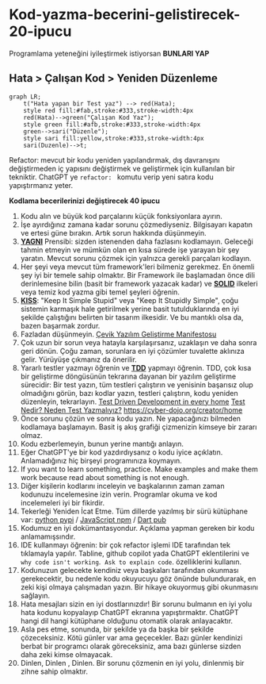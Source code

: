 # Kod-yazma-becerini-gelistirecek-20-ipucu
Programlama yeteneğini iyileştirmek istiyorsan **BUNLARI YAP**

## Hata > Çalışan Kod > Yeniden Düzenleme


```mermaid
graph LR;
    t("Hata yapan bir Test yaz") --> red(Hata);
    style red fill:#fab,stroke:#333,stroke-width:4px
    red(Hata)-->green("Çalışan Kod Yaz");
    style green fill:#afb,stroke:#333,stroke-width:4px
    green-->sari("Düzenle");
    style sari fill:yellow,stroke:#333,stroke-width:4px
    sari(Duzenle)-->t;
```
Refactor: mevcut bir kodu yeniden yapılandırmak, dış davranışını değiştirmeden iç yapısını değiştirmek ve geliştirmek için kullanılan bir tekniktir. ChatGPT ye `refactor: ` komutu verip yeni satıra kodu yapıştırmanız yeter.
  

**Kodlama becerilerinizi değiştirecek 40 ipucu**
1.  Kodu alın ve büyük kod parçalarını küçük fonksiyonlara ayırın.
2.  İşe ayırdığınız zamana kadar sorunu çözmediyseniz. Bilgisayarı kapatın ve ertesi güne bırakın. Artık sorun hakkında düşünmeyin.
3.  **[YAGNI](https://en.wikipedia.org/wiki/You_aren%27t_gonna_need_it)** Prensibi: sizden istenenden daha fazlasını kodlamayın. Geleceği tahmin etmeyin ve mümkün olan en kısa sürede işe yarayan bir şey yaratın. Mevcut sorunu çözmek için yalnızca gerekli parçaları kodlayın.
4.  Her şeyi veya mevcut tüm framework'leri bilmeniz gerekmez. En önemli şey iyi bir temele sahip olmaktır. Bir Framework ile başlamadan önce dili derinlemesine bilin (basit bir framework yazacak kadar) ve **[SOLID](https://en.wikipedia.org/wiki/SOLID)** ilkeleri veya temiz kod yazma gibi temel şeyleri öğrenin.
5.  **[KISS](https://en.wikipedia.org/wiki/KISS_principle)**: "Keep It Simple Stupid" veya "Keep It Stupidly Simple", çoğu sistemin karmaşık hale getirilmek yerine basit tutulduklarında en iyi şekilde çalıştığını belirten bir tasarım ilkesidir. Ve bu mantıklı olsa da, bazen başarmak zordur.
6.  Fazladan düşünmeyin. [Çevik Yazılım Geliştirme Manifestosu](https://agilemanifesto.org/iso/tr/manifesto.html)
7.  Çok uzun bir sorun veya hatayla karşılaşırsanız, uzaklaşın ve daha sonra geri dönün. Çoğu zaman, sorunlara en iyi çözümler tuvalette aklınıza gelir. Yürüyüşe çıkmanız da önerilir.
8.  Yararlı testler yazmayı öğrenin ve **[TDD](https://en.wikipedia.org/wiki/Test-driven_development)** yapmayı öğrenin. TDD, çok kısa bir geliştirme döngüsünün tekrarına dayanan bir yazılım geliştirme sürecidir: Bir test yazın, tüm testleri çalıştırın ve yenisinin başarısız olup olmadığını görün, bazı kodlar yazın, testleri çalıştırın, kodu yeniden düzenleyin, tekrarlayın. [Test Driven Development in every home](https://tddmanifesto.com/)  [Test Nedir? Neden Test Yazmalıyız?](https://www.youtube.com/watch?v=cLH_m11oEms&list=PLf3cxVeAm43_2CINQqyUVQCJ94ycC07uz) https://cyber-dojo.org/creator/home 
9.  Önce sorunu çözün ve sonra kodu yazın. Ne yapacağınızı bilmeden kodlamaya başlamayın. Basit iş akış grafiği çizmenizin kimseye bir zararı olmaz.
10.  Kodu ezberlemeyin, bunun yerine mantığı anlayın.
11.  Eğer ChatGPT'ye bir kod yazdırdıysanız o kodu iyice açıklatın. Anlamadığınız hiç birşeyi programınıza koymayın.
12.  If you want to learn something, practice. Make examples and make them work because read about something is not enough.
13.  Diğer kişilerin kodlarını inceleyin ve başkalarının zaman zaman kodunuzu incelemesine izin verin. Programlar okuma ve kod incelemeleri iyi bir fikirdir.
14.  Tekerleği Yeniden İcat Etme. Tüm dillerde yazılmış bir sürü kütüphane var: [python pypi](https://pypi.org/) / [JavaScript npm](https://www.npmjs.com/) / [Dart pub](https://pub.dev/)
15.  Kodumuz en iyi dokümantasyondur. Açıklama yapman gereken bir kodu anlamamışsındır. 
16.  IDE kullanmayı öğrenin: bir çok refactor işlemi IDE tarafından tek tıklamayla yapılır. Tabline, github copilot yada ChatGPT eklentilerini ve `why code isn't working`.  `Ask to explain code`. özelliklerini kullanın.
17.  Kodunuzun gelecekte kendiniz veya başkaları tarafından okunması gerekecektir, bu nedenle kodu okuyucuyu göz önünde bulundurarak, en zeki kişi olmaya çalışmadan yazın. Bir hikaye okuyormuş gibi okunmasını sağlayın.
18. Hata mesajları sizin en iyi dostlarınızdır! Bir sorunu bulmanın en iyi yolu hata kodunu kopyalayıp ChatGPT ekranına yapıştırmaktır. ChatGPT hangi dil hangi kütüphane olduğunu otomatik olarak anlayacaktır.
19.  Asla pes etme, sonunda, bir şekilde ya da başka bir şekilde çözeceksiniz. Kötü günler var ama geçecekler. Bazı günler kendinizi berbat bir programcı olarak göreceksiniz, ama bazı günlerse sizden daha zeki kimse olmayacak.
20.  Dinlen, Dinlen , Dinlen. Bir sorunu çözmenin en iyi yolu, dinlenmiş bir zihne sahip olmaktır.
